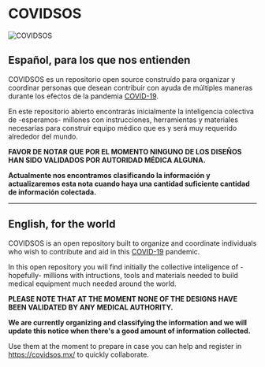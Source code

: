 # COVIDSOS

![COVIDSOS](./covidsoos.png)

## Español, para los que nos entienden

COVIDSOS es un repositorio open source construído para organizar y coordinar personas que desean contribuir con ayuda de múltiples maneras durante los efectos de la pandemia [COVID-19](https://www.who.int/es/emergencies/diseases/novel-coronavirus-2019).

En este repositorio abierto encontrarás inicialmente la inteligencia colectiva de -esperamos- millones con instrucciones, herramientas y materiales necesarias para construir equipo médico que es y será muy requerido alrededor del mundo.

**FAVOR DE NOTAR QUE POR EL MOMENTO NINGUNO DE LOS DISEÑOS HAN SIDO VALIDADOS POR AUTORIDAD MÉDICA ALGUNA.**

**Actualmente nos encontramos clasificando la información y actualizaremos esta nota cuando haya una cantidad suficiente cantidad de información colectada.**

---

## English, for the world

COVIDSOS is an open repository built to organize and coordinate individuals who wish to contribute and aid in this [COVID-19](https://www.who.int/emergencies/diseases/novel-coronavirus-2019) pandemic. 

In this open repository you will find initially the collective inteligence of -hopefully- millions with intructions, tools and materials needed to build medical equipment much needed around the world.

**PLEASE NOTE THAT AT THE MOMENT NONE OF THE DESIGNS HAVE BEEN VALIDATED BY ANY MEDICAL AUTHORITY.**

**We are currently organizing and classifying the information and we will update this notice when there's a good amount of information collected.**

Use them at the moment to prepare in case you can help and register in https://covidsos.mx/ to quickly collaborate.


